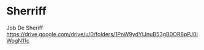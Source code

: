 # Sherriff
Job De Sheriff
https://drive.google.com/drive/u/0/folders/1PnW9ydYlJnuB53gB0OR8pPJ0iWogN11c
